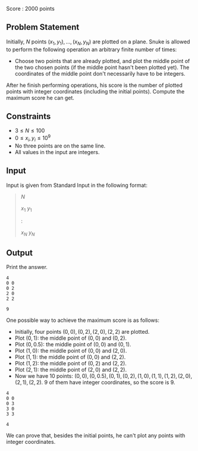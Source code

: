 Score : $2000$ points

## Problem Statement

Initially, $N$ points $(x_1, y_1), \ldots, (x_N, y_N)$ are plotted on a plane.
Snuke is allowed to perform the following operation an arbitrary finite number of times:

- Choose two points that are already plotted, and plot the middle point of the two chosen points (if the middle point hasn't been plotted yet). The coordinates of the middle point don't necessarily have to be integers.

After he finish performing operations, his score is the number of plotted points with integer coordinates (including the initial points).
Compute the maximum score he can get.

## Constraints

- $3 \leq N \leq 100$
- $0 \leq x_i, y_i \leq 10^9$
- No three points are on the same line.
- All values in the input are integers.

## Input

Input is given from Standard Input in the following format:

> $N$
> 
> $x_1$ $y_1$
> 
> $:$
> 
> $x_N$ $y_N$

## Output

Print the answer.

```input1
4
0 0
0 2
2 0
2 2
```

```output1
9
```

One possible way to achieve the maximum score is as follows:

- Initially, four points $(0, 0), (0, 2), (2, 0), (2, 2)$ are plotted.
- Plot $(0, 1)$: the middle point of $(0, 0)$ and $(0, 2)$.
- Plot $(0, 0.5)$: the middle point of $(0, 0)$ and $(0, 1)$.
- Plot $(1, 0)$: the middle point of $(0, 0)$ and $(2, 0)$.
- Plot $(1, 1)$: the middle point of $(0, 0)$ and $(2, 2)$.
- Plot $(1, 2)$: the middle point of $(0, 2)$ and $(2, 2)$.
- Plot $(2, 1)$: the middle point of $(2, 0)$ and $(2, 2)$.
- Now we have $10$ points: $(0, 0), (0, 0.5), (0, 1), (0, 2), (1, 0), (1, 1), (1, 2), (2, 0), (2, 1), (2, 2)$. $9$ of them have integer coordinates, so the score is $9$.

```input2
4
0 0
0 3
3 0
3 3
```

```output2
4
```

We can prove that, besides the initial points, he can't plot any points with integer coordinates.